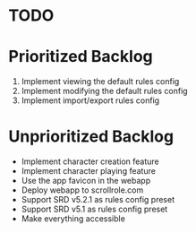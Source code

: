 # TODO

# Prioritized Backlog

1. Implement viewing the default rules config
2. Implement modifying the default rules config
3. Implement import/export rules config

# Unprioritized Backlog

- Implement character creation feature
- Implement character playing feature
- Use the app favicon in the webapp
- Deploy webapp to scrollrole.com
- Support SRD v5.2.1 as rules config preset
- Support SRD v5.1 as rules config preset
- Make everything accessible
